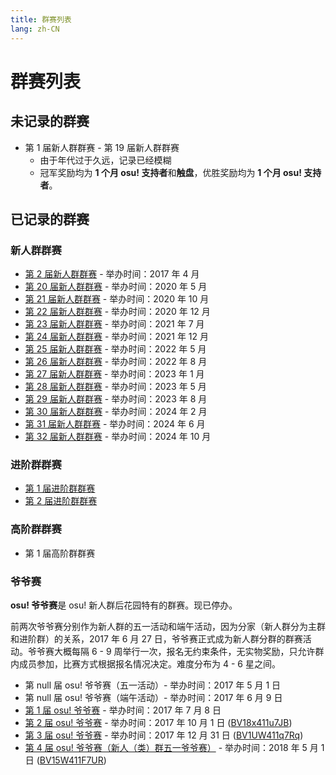 ```yaml
---
title: 群赛列表
lang: zh-CN
---
```

# 群赛列表

## 未记录的群赛

- 第 1 届新人群群赛 - 第 19 届新人群群赛
  - 由于年代过于久远，记录已经模糊
  - 冠军奖励均为 **1 个月 osu! 支持者**和**触盘**，优胜奖励均为 **1 个月 osu! 支持者**。

## 已记录的群赛

### 新人群群赛

- [第 2 届新人群群赛](2.md) - 举办时间：2017 年 4 月
- [第 20 届新人群群赛](20.md) - 举办时间：2020 年 5 月
- [第 21 届新人群群赛](21.md) - 举办时间：2020 年 10 月
- [第 22 届新人群群赛](22.md) - 举办时间：2020 年 12 月
- [第 23 届新人群群赛](23.md) - 举办时间：2021 年 7 月
- [第 24 届新人群群赛](24.md) - 举办时间：2021 年 12 月
- [第 25 届新人群群赛](25.md) - 举办时间：2022 年 5 月
- [第 26 届新人群群赛](26.md) - 举办时间：2022 年 8 月
- [第 27 届新人群群赛](27.md) - 举办时间：2023 年 1 月
- [第 28 届新人群群赛](28.md) - 举办时间：2023 年 5 月
- [第 29 届新人群群赛](29.md) - 举办时间：2023 年 8 月
- [第 30 届新人群群赛](30.md) - 举办时间：2024 年 2 月
- [第 31 届新人群群赛](31.md) - 举办时间：2024 年 6 月
- [第 32 届新人群群赛](32.md) - 举办时间：2024 年 10 月

### 进阶群群赛

- [第 1 届进阶群群赛](a1.md)
- [第 2 届进阶群群赛](a2.md)

### 高阶群群赛

- 第 1 届高阶群群赛

### 爷爷赛

**osu! 爷爷赛**是 osu! 新人群后花园特有的群赛。现已停办。

前两次爷爷赛分别作为新人群的五一活动和端午活动，因为分家（新人群分为主群和进阶群）的关系，2017 年 6 月 27 日，爷爷赛正式成为新人群分群的群赛活动。爷爷赛大概每隔 6 - 9 周举行一次，报名无约束条件，无实物奖励，只允许群内成员参加，比赛方式根据报名情况决定。难度分布为 4 - 6 星之间。

- 第 null 届 osu! 爷爷赛（五一活动）- 举办时间：2017 年 5 月 1 日
- 第 null 届 osu! 爷爷赛（端午活动）- 举办时间：2017 年 6 月 9 日
- [第 1 届 osu! 爷爷赛](y1.md) - 举办时间：2017 年 7 月 8 日
- [第 2 届 osu! 爷爷赛](y2.md) - 举办时间：2017 年 10 月 1 日 ([BV18x411u7JB](https://www.bilibili.com/video/BV18x411u7JB))
- [第 3 届 osu! 爷爷赛](y3.md) - 举办时间：2017 年 12 月 31 日 ([BV1UW411q7Rq](https://www.bilibili.com/video/BV1UW411q7Rq))
- [第 4 届 osu! 爷爷赛（新人（类）群五一爷爷赛）](y4.md) - 举办时间：2018 年 5 月 1 日 ([BV15W411F7UR](https://www.bilibili.com/video/BV15W411F7UR))
